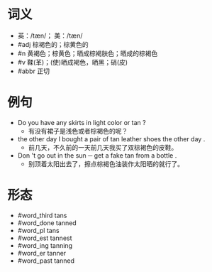 # 词义
- 英：/tæn/； 美：/tæn/
- #adj 棕褐色的；棕黄色的
- #n 黄褐色；棕黄色；晒成棕褐肤色；晒成的棕褐色
- #v 鞣(革)；(使)晒成褐色，晒黑；硝(皮)
- #abbr 正切
# 例句
- Do you have any skirts in light color or tan ?
	- 有没有裙子是浅色或者棕褐色的呢？
- the other day I bought a pair of tan leather shoes the other day .
	- 前几天，不久前的一天前几天我买了双棕褐色的皮鞋。
- Don 't go out in the sun ─ get a fake tan from a bottle .
	- 别顶着太阳出去了，擦点棕褐色油装作太阳晒的就行了。
# 形态
- #word_third tans
- #word_done tanned
- #word_pl tans
- #word_est tannest
- #word_ing tanning
- #word_er tanner
- #word_past tanned
